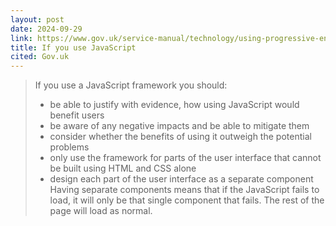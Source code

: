 ```yaml
---
layout: post
date: 2024-09-29
link: https://www.gov.uk/service-manual/technology/using-progressive-enhancement
title: If you use JavaScript
cited: Gov.uk
---
```


> If you use a JavaScript framework you should:
>
> -   be able to justify with evidence, how using JavaScript would benefit users
> -   be aware of any negative impacts and be able to mitigate them
> -   consider whether the benefits of using it outweigh the potential problems
> -   only use the framework for parts of the user interface that cannot be built using HTML and CSS alone
> -   design each part of the user interface as a separate component
>     Having separate components means that if the JavaScript fails to load, it will only be that single component that fails. The rest of the page will load as normal.
